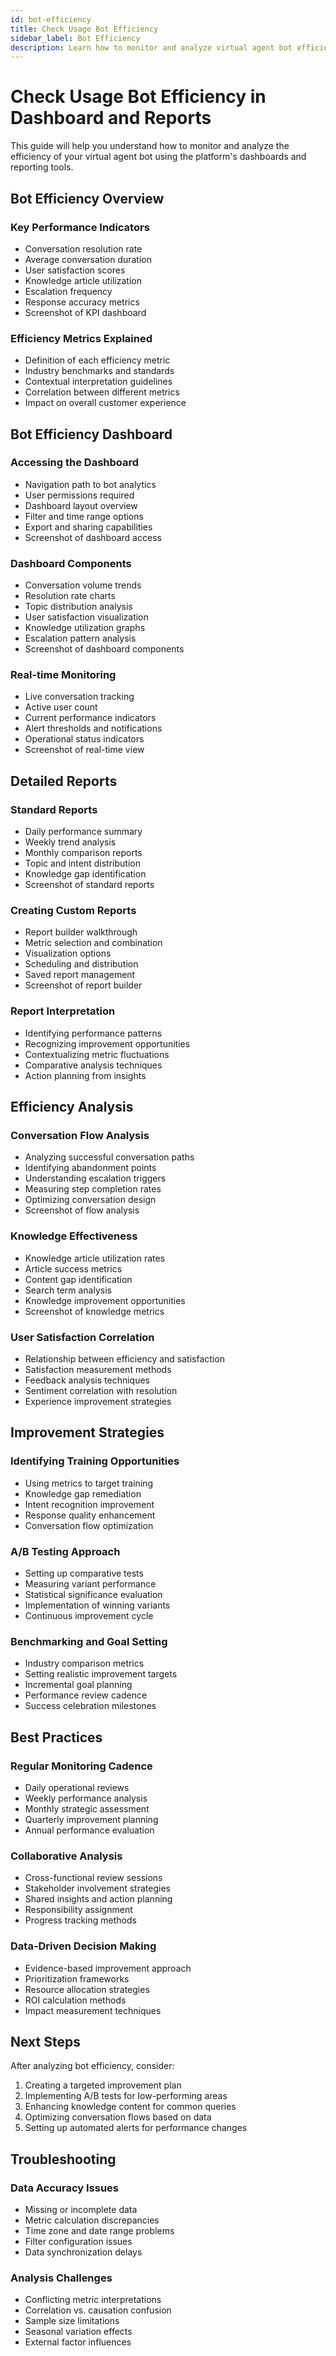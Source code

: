 ```yaml
---
id: bot-efficiency
title: Check Usage Bot Efficiency
sidebar_label: Bot Efficiency
description: Learn how to monitor and analyze virtual agent bot efficiency through dashboards and reports
---
```


# Check Usage Bot Efficiency in Dashboard and Reports

This guide will help you understand how to monitor and analyze the efficiency of your virtual agent bot using the platform's dashboards and reporting tools.

## Bot Efficiency Overview

### Key Performance Indicators
- Conversation resolution rate
- Average conversation duration
- User satisfaction scores
- Knowledge article utilization
- Escalation frequency
- Response accuracy metrics
- Screenshot of KPI dashboard

### Efficiency Metrics Explained
- Definition of each efficiency metric
- Industry benchmarks and standards
- Contextual interpretation guidelines
- Correlation between different metrics
- Impact on overall customer experience

## Bot Efficiency Dashboard

### Accessing the Dashboard
- Navigation path to bot analytics
- User permissions required
- Dashboard layout overview
- Filter and time range options
- Export and sharing capabilities
- Screenshot of dashboard access

### Dashboard Components
- Conversation volume trends
- Resolution rate charts
- Topic distribution analysis
- User satisfaction visualization
- Knowledge utilization graphs
- Escalation pattern analysis
- Screenshot of dashboard components

### Real-time Monitoring
- Live conversation tracking
- Active user count
- Current performance indicators
- Alert thresholds and notifications
- Operational status indicators
- Screenshot of real-time view

## Detailed Reports

### Standard Reports
- Daily performance summary
- Weekly trend analysis
- Monthly comparison reports
- Topic and intent distribution
- Knowledge gap identification
- Screenshot of standard reports

### Creating Custom Reports
- Report builder walkthrough
- Metric selection and combination
- Visualization options
- Scheduling and distribution
- Saved report management
- Screenshot of report builder

### Report Interpretation
- Identifying performance patterns
- Recognizing improvement opportunities
- Contextualizing metric fluctuations
- Comparative analysis techniques
- Action planning from insights

## Efficiency Analysis

### Conversation Flow Analysis
- Analyzing successful conversation paths
- Identifying abandonment points
- Understanding escalation triggers
- Measuring step completion rates
- Optimizing conversation design
- Screenshot of flow analysis

### Knowledge Effectiveness
- Knowledge article utilization rates
- Article success metrics
- Content gap identification
- Search term analysis
- Knowledge improvement opportunities
- Screenshot of knowledge metrics

### User Satisfaction Correlation
- Relationship between efficiency and satisfaction
- Satisfaction measurement methods
- Feedback analysis techniques
- Sentiment correlation with resolution
- Experience improvement strategies

## Improvement Strategies

### Identifying Training Opportunities
- Using metrics to target training
- Knowledge gap remediation
- Intent recognition improvement
- Response quality enhancement
- Conversation flow optimization

### A/B Testing Approach
- Setting up comparative tests
- Measuring variant performance
- Statistical significance evaluation
- Implementation of winning variants
- Continuous improvement cycle

### Benchmarking and Goal Setting
- Industry comparison metrics
- Setting realistic improvement targets
- Incremental goal planning
- Performance review cadence
- Success celebration milestones

## Best Practices

### Regular Monitoring Cadence
- Daily operational reviews
- Weekly performance analysis
- Monthly strategic assessment
- Quarterly improvement planning
- Annual performance evaluation

### Collaborative Analysis
- Cross-functional review sessions
- Stakeholder involvement strategies
- Shared insights and action planning
- Responsibility assignment
- Progress tracking methods

### Data-Driven Decision Making
- Evidence-based improvement approach
- Prioritization frameworks
- Resource allocation strategies
- ROI calculation methods
- Impact measurement techniques

## Next Steps
After analyzing bot efficiency, consider:
1. Creating a targeted improvement plan
2. Implementing A/B tests for low-performing areas
3. Enhancing knowledge content for common queries
4. Optimizing conversation flows based on data
5. Setting up automated alerts for performance changes

## Troubleshooting

### Data Accuracy Issues
- Missing or incomplete data
- Metric calculation discrepancies
- Time zone and date range problems
- Filter configuration issues
- Data synchronization delays

### Analysis Challenges
- Conflicting metric interpretations
- Correlation vs. causation confusion
- Sample size limitations
- Seasonal variation effects
- External factor influences
